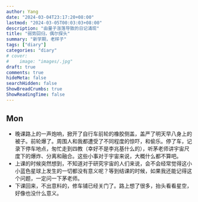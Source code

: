 ```yaml
---
author: Yang
date: "2024-03-04T23:17:20+08:00"
lastmod: "2024-03-05T00:03:03+08:00"
description: "由量子涨落导致的日记涌现"
title: "弱势回归，偶尔探头"
summary: "新学期，老样子"
tags: ["diary"]
categories: "diary"
# cover: 
#    image: "images/.jpg"
draft: true
comments: true
hideMeta: false
searchHidden: false
ShowBreadCrumbs: true
ShowReadingTime: false
---
```


## Mon

- 晚课路上的一声炮响，掀开了自行车前轮的橡胶侧盖，盖严了明天早八身上的被子。前轮爆了。周围人和我都遭受了不同程度的惊吓，和偷乐。停了车，记录下停车地点，匆忙走到四教（幸好不是李兆基什么的），听茅老师讲宇宙尺度下的爆炸、分离和融合。这些小事对于宇宙来说，大概什么都不算吧。
- 上课的时候突然想到，不知道对于研究宇宙的人们来说，会不会经常觉得这小小蓝色星球上发生的一切都没有意义呢？等到结课的时候，如果我还能记得这个问题，一定问一下茅老师。
- 下课回来，不出意料的，修车铺已经关门了。路上想了很多，抬头看看星空，好像也没什么意义。
